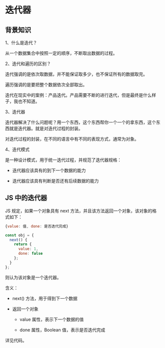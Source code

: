 # 迭代器

## 背景知识

1、什么是迭代？

从一个数据集合中按照一定的顺序，不断取出数据的过程。

2、迭代和遍历的区别？

迭代强调的是依次取数据，并不能保证取多少，也不保证所有的数据取完。

遍历强调的是要把整个数据依次全部取出。

迭代在现实中的案例：产品迭代。产品需要不断的进行迭代，但是最终是什么样子，我也不知道。

3、迭代器

迭代器解决了什么问题呢？用一个东西，这个东西帮你一个一个的拿东西，这个东西就是迭代器。就是对迭代过程的封装。

对迭代过程的封装，在不同的语言中有不同的表现方式，通常为对象。

4、迭代模式

是一种设计模式，用于统一迭代过程，并规范了迭代器规格：

- 迭代器应该具有的到下一个数据的能力

- 迭代器应该具有判断是否还有后续数据的能力


## JS 中的迭代器

JS 规定，如果一个对象具有 next 方法，并且该方法返回一个对象，该对象的格式如下：

```js
{value: 值, done: 是否迭代完成}

const obj = {
  next() {
    return {
      value: 1,
      done: false
    };
  }
};
```

则认为该对象是一个迭代器。

含义：

- next() 方法，用于得到下一个数据

- 返回一个对象

    - value 属性，表示下一个数据的值

    - done 属性，Boolean 值，表示是否迭代完成

详见代码。